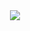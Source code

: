 <div id="header" align="center">
  <img src="https://psv4.userapi.com/c848020/u466289668/docs/d2/94a3155a07b1/konturgusya.gif?extra=8Yw4WBYKa_Cxq1si42RCxyTftLnkA_XLbuPsSM_7nyfrFYN5YvlFbHeFn1-OWpEi7hHbKHDecgBQMlc2_MZIbTRYikgWQydMUZZF17A9DWadCSAodDsLrZoIhyexmuS_UIMIj716Owe_wCyozBAWUxFFATw"/>
</div>
